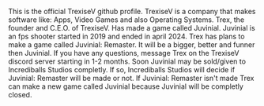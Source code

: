 This is the official TrexiseV github profile. TrexiseV is a company that makes software like: Apps, Video Games and also Operating Systems.
Trex, the founder and C.E.O. of TrexiseV. Has made a game called Juvinial. Juvinial is an fps shooter started in 2019 and ended in april 2024.
Trex has plans to make a game called Juvinial: Remaster. It will be a bigger, better and funner then Juvinial. If you have any questions,
message Trex on the TrexiseV discord server starting in 1-2 months. Soon Juvinial may be sold/given to Incrediballs Studios completly.
If so, Incrediballs Studios will decide if Juvinial: Remaster will be made or not. If Juvinial: Remaster isn't made Trex can make a new game
 called Juvinial because Juvinial will be completly closed.
